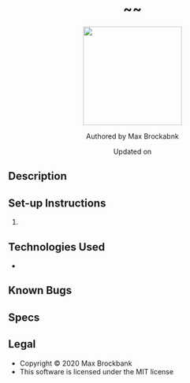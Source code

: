 <h1 align="center">~<!-- Add Project Title Here -->~</h1>
<div align="center">
<img src="https://github.com/MaxBrockbank.png" width="200px" height="auto" >
</div>
<p align="center">Authored by Max Brockabnk</p>
<p align="center">Updated on <!-- Last updated --></p>

## Description


## Set-up Instructions
1. 

## Technologies Used
* 

## Known Bugs

## Specs

## Legal
* Copyright © 2020 Max Brockbank
* This software is licensed under the MIT license